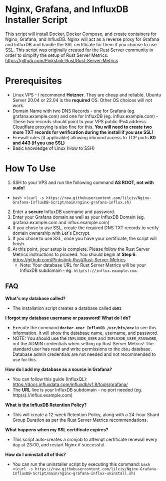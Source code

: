 # Nginx, Grafana, and InfluxDB Installer Script

This script will install Docker, Docker Compose, and create containers for Nginx, Grafana, and InfluxDB. Nginx will act as a reverse proxy for Grafana and InfluxDB and handle the SSL certificate for them if you choose to use SSL.
This script was originally created for the Rust Server community in order to simplify the setup of Rust Server Metrics:
https://github.com/Pinkstink-Rust/Rust-Server-Metrics


# Prerequisites
- Linux VPS - I recommend **Hetzner**. They are cheap and reliable. Ubuntu Server 20.04 or 22.04 is the **required** OS. Other OS choices will not work.
- Domain Name with two DNS Records - one for Grafana (eg. grafana.example.com) and one for InfluxDB (eg. influx.example.com) - These two records should point to your VPS public IPv4 address. Cloudflare proxying is also fine for this. **You will need to create two more TXT records for verification during the install if you use SSL!**
- Firewall rules (if applicable) allowing inbound access to TCP ports **80 and 443 (if you use SSL)**
- Basic knowledge of Linux (How to SSH)

# How To Use
1. SSH to your VPS and run the following command **AS ROOT, not with sudo!**
- ```bash <(curl -s https://raw.githubusercontent.com/lilciv/Nginx-Grafana-InfluxDB-Script/main/nginx-grafana-influx.sh)```
2. Enter a **secure** InfluxDB username and password.
3. Enter your Grafana domain as well as your InfluxDB Domain (eg. grafana.example.com and influx.example.com)
4. If you chose to use SSL, create the required DNS TXT records to verify domain ownership with Let's Encrypt.
4. If you chose to use SSL, once you have your certificate, the script will finish.
5. At this point, your setup is complete. Please follow the Rust Server Metrics instructions to proceed. You should begin at **Step 6**: https://github.com/Pinkstink-Rust/Rust-Server-Metrics
	- Note: Your database URL for Rust Server Metrics will be your InfluxDB subdomain - eg. `http(s)://influx.example.com`.

## FAQ
**What's my database called?**
- The installation script creates a database called **`db01`**
	
**I forgot my database username or password! What do I do?**
- Execute the command **`docker exec InfluxDB /usr/bin/env`** to see this information. It will show the database name, username, and password.
- NOTE: You should use the `INFLUXDB_USER` and `INFLUXDB_USER_PASSWORD`, not the ADMIN credentials when setting up Rust Server Metrics! The standard user has read and write permissions to the `db01` database. Database admin credentials are not needed and not recommended to use for this.

**How do I add my database as a source in Grafana?**
- You can follow this guide (InfluxQL): https://docs.influxdata.com/influxdb/v1.8/tools/grafana/
- The **URL** line is your InfluxDB subdomain - no port needed (eg. http(s)://influx.example.com)

**What is the InfluxDB Retention Policy?**
- This will create a 12-week Retention Policy, along with a 24-hour Shard Group Duration as per the Rust Server Metrics recommendations.

**What happens when my SSL certificate expires?**
- This script auto-creates a cronjob to attempt certificate renewal every day at 23:00, and restart Nginx if successful.

**How do I uninstall all of this?**
- You can run the uninstaller script by executing this command: `bash <(curl -s https://raw.githubusercontent.com/lilciv/Nginx-Grafana-InfluxDB-Script/main/nginx-grafana-influx-uninstall.sh)`
